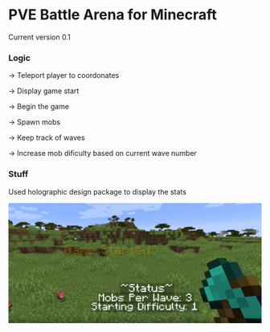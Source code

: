 # PVE Battle Arena for Minecraft


Current version 0.1

### Logic


-> Teleport player to coordonates

-> Display game start

-> Begin the game


-> Spawn mobs

-> Keep track of waves

-> Increase mob dificulty based on current wave number


### Stuff

Used holographic design package to display the stats

![img](https://raw.githubusercontent.com/kranercc/Battle_Arena_Mc_PVE/main/img/holodisplay.png)
